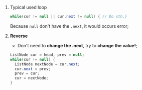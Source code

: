 1. Typical used loop

   ```java
   while(cur != null || cur.next != null) {	// Do sth.}
   ```

   Because `null` don't have the `.next`, it would occurs error;
   
2. **Reverse**

   + Don't need to **change the .next**, try to **change the value!**;

   ```java
   ListNode cur = head, prev = null;
   while(cur != null) {
     ListNode nextNode = cur.next;
     cur.next = prev;
     prev = cur;
     cur = nextNode;
   }
   ```

   